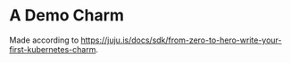 # A Demo Charm

Made according to https://juju.is/docs/sdk/from-zero-to-hero-write-your-first-kubernetes-charm.
